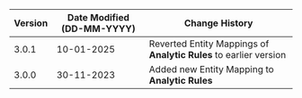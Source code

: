 | **Version** | **Date Modified (DD-MM-YYYY)** | **Change History**                                                 |
|-------------|--------------------------------|--------------------------------------------------------------------|
| 3.0.1       | 10-01-2025                     | Reverted Entity Mappings of **Analytic Rules** to earlier version                     |
| 3.0.0       | 30-11-2023                     | Added new Entity Mapping to **Analytic Rules**                     |